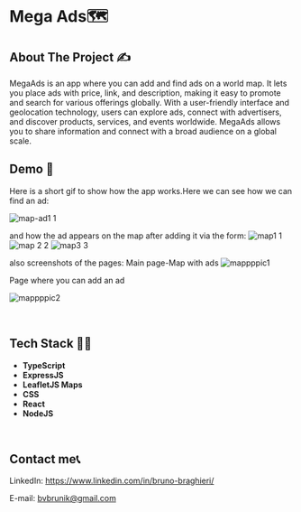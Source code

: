 # Mega Ads🗺

## About The Project ✍

MegaAds is an app where you can add and find ads on a world map. It lets you place ads with price, link, and description, making it easy to promote and search for various offerings globally. With a user-friendly interface and geolocation technology, users can explore ads, connect with advertisers, and discover products, services, and events worldwide. MegaAds allows you to share information and connect with a broad audience on a global scale.
<br>

## Demo 🤩

Here is a short gif to show how the app works.Here we can see how we can find an ad:

![map-ad1 1](https://github.com/Jednookiprogramista/MegaAdsFront/assets/98560465/b59dce19-6ed2-497e-a093-48ad030d07e3)


and how the ad appears on the map after adding it via the form:
![map1 1](https://github.com/Jednookiprogramista/MegaAdsFront/assets/98560465/aca8d74d-ab2e-4f82-9e74-a3d794ccbe0a)
![map 2 2](https://github.com/Jednookiprogramista/MegaAdsFront/assets/98560465/b5805e9c-8b65-49b6-a02d-5f3a979613a1)
![map3 3](https://github.com/Jednookiprogramista/MegaAdsFront/assets/98560465/bf39c685-2571-437c-a833-24b4c1e7a165)









also screenshots of the pages:
Main page-Map with ads
![mappppic1](https://github.com/Jednookiprogramista/MegaAdsFront/assets/98560465/87f2fc04-6c7d-42ca-8cef-4a983e36fd3e)

Page where you can add an ad
<br>

![mappppic2](https://github.com/Jednookiprogramista/MegaAdsFront/assets/98560465/fb5f9b7c-9426-493a-96bb-91c816ee0f62)


<br>



## Tech Stack 👨‍🏫

- **TypeScript**
- **ExpressJS**
- **LeafletJS Maps**
- **CSS**
- **React**
- **NodeJS**

<br>


## Contact me📞

LinkedIn: https://www.linkedin.com/in/bruno-braghieri/

E-mail: bvbrunik@gmail.com

